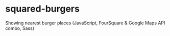 # squared-burgers
Showing nearest burger places (JavaScript, FourSquare &amp; Google Maps API combo, Sass)
